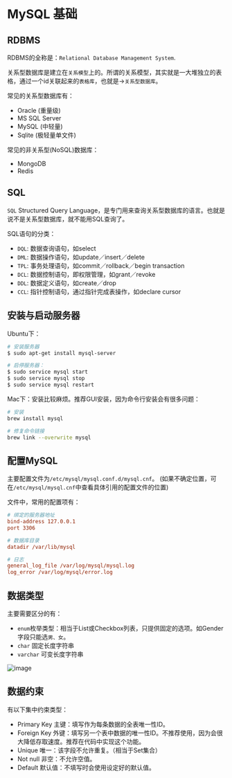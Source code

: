 # MySQL 基础


## RDBMS

RDBMS的全称是：`Relational Database Management System`.

关系型数据库是建立在`关系模型`上的。所谓的关系模型，其实就是一大堆独立的表格，通过一个id关联起来的`表格库`，也就是->`关系型数据库`。

常见的关系型数据库有：
- Oracle (重量级)
- MS SQL Server
- MySQL (中轻量)
- Sqlite (极轻量单文件)

常见的非关系型(NoSQL)数据库：
- MongoDB
- Redis

## SQL

`SQL` Structured Query Language，是专门用来查询关系型数据库的语言。也就是说不是关系型数据库，就不能用SQL查询了。

SQL语句的分类：
- `DQL`: 数据查询语句，如select
- `DML`: 数据操作语句，如update／insert／delete
- `TPL`: 事务处理语句，如commit／rollback／begin transaction
- `DCL`: 数据控制语句，即权限管理，如grant／revoke
- `DDL`: 数据定义语句，如create／drop
- `CCL`: 指针控制语句，通过指针完成表操作，如declare cursor


## 安装与启动服务器

Ubuntu下：
```sh
# 安装服务器
$ sudo apt-get install mysql-server

# 启停服务器：
$ sudo service mysql start
$ sudo service mysql stop
$ sudo service mysql restart
```

Mac下：安装比较麻烦。推荐GUI安装，因为命令行安装会有很多问题：
```sh
# 安装
brew install mysql

# 修复命令链接
brew link --overwrite mysql
```


## 配置MySQL

主要配置文件为`/etc/mysql/mysql.conf.d/mysql.cnf`。
(如果不确定位置，可在`/etc/mysql/mysql.cnf`中查看具体引用的配置文件的位置)

文件中，常用的配置项有：
```ini
# 绑定的服务器地址
bind-address 127.0.0.1
port 3306

# 数据库目录
datadir /var/lib/mysql

# 日志
general_log_file /var/log/mysql/mysql.log
log_error /var/log/mysql/error.log
```


## 数据类型

主要需要区分的有：
- `enum`枚举类型：相当于List或Checkbox列表，只提供固定的选项。如Gender字段只能选`男、女`。
- `char` 固定长度字符串
- `varchar` 可变长度字符串

![image](https://user-images.githubusercontent.com/14041622/48895096-3dce7d00-ee7f-11e8-9990-479464f752ca.png)


## 数据约束

有以下集中约束类型：
- Primary Key 主键：填写作为每条数据的全表唯一性ID。
- Foreign Key 外键：填写另一个表中数据的唯一性ID。不推荐使用，因为会很大降低存取速度。推荐在代码中实现这个功能。
- Unique 唯一：该字段不允许重复。（相当于Set集合）
- Not null 非空：不允许空值。
- Default 默认值：不填写时会使用设定好的默认值。